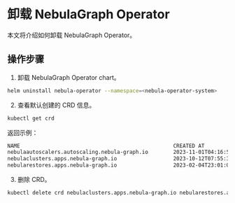 # 卸载 NebulaGraph Operator

本文将介绍如何卸载 NebulaGraph Operator。

## 操作步骤

1. 卸载 NebulaGraph Operator chart。
   
  ```bash
  helm uninstall nebula-operator --namespace=<nebula-operator-system>
  ```

2. 查看默认创建的 CRD 信息。
   
  ```bash
  kubectl get crd
  ```

  返回示例：

  ```bash
  NAME                                                 CREATED AT
  nebulaautoscalers.autoscaling.nebula-graph.io        2023-11-01T04:16:51Z
  nebulaclusters.apps.nebula-graph.io                  2023-10-12T07:55:32Z
  nebularestores.apps.nebula-graph.io                  2023-02-04T23:01:00Z
  ```

3. 删除 CRD。
   
  ```bash
  kubectl delete crd nebulaclusters.apps.nebula-graph.io nebularestores.apps.nebula-graph.io nebulaautoscalers.autoscaling.nebula-graph.io
  ```
